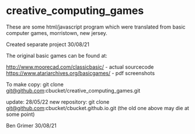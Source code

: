 # creative_computing_games

These are some html/javascript program which were translated from
basic computer games, morristown, new jersey.

Created separate project 30/08/21

The original basic games can be found at:

http://www.moorecad.com/classicbasic/             - actual sourcecode
https://www.atariarchives.org/basicgames/         - pdf screenshots


To make copy: git clone git@github.com:cbucket/creative_computing_games.git

update: 28/05/22
new repository: git clone git@github.com:cbucket/cbucket.github.io.git
(the old one above may die at some point)

Ben Grimer
30/08/21

